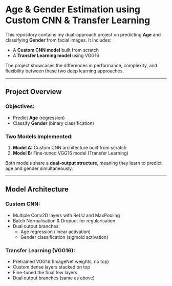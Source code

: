 #  Age & Gender Estimation using Custom CNN & Transfer Learning

This repository contains my dual-approach project on predicting **Age** and classifying **Gender** from facial images. It includes:

- A **Custom CNN model** built from scratch
- A **Transfer Learning model** using VGG16

The project showcases the differences in performance, complexity, and flexibility between these two deep learning approaches.

---

##  Project Overview

###  Objectives:
-  Predict **Age** (regression)
-  Classify **Gender** (binary classification)

###  Two Models Implemented:
1. **Model A:** Custom CNN architecture built from scratch
2. **Model B:** Fine-tuned VGG16 model (Transfer Learning)

Both models share a **dual-output structure**, meaning they learn to predict age and gender simultaneously.

---

##  Model Architecture

### Custom CNN:
- Multiple Conv2D layers with ReLU and MaxPooling
- Batch Normalisation & Dropout for regularisation
- Dual output branches:
  - Age regression (linear activation)
  - Gender classification (sigmoid activation)

### Transfer Learning (VGG16):
- Pretrained VGG16 (ImageNet weights, no top)
- Custom dense layers stacked on top
- Fine-tuned the final few layers
- Dual output branches (same as above)
